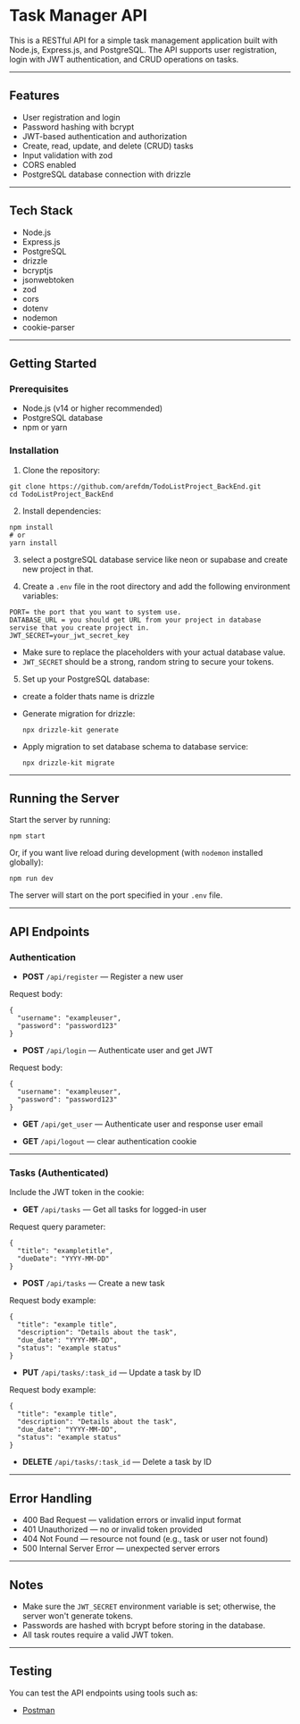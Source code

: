 # Task Manager API

This is a RESTful API for a simple task management application built with Node.js, Express.js, and PostgreSQL. The API supports user registration, login with JWT authentication, and CRUD operations on tasks.

---

## Features

- User registration and login
- Password hashing with bcrypt
- JWT-based authentication and authorization
- Create, read, update, and delete (CRUD) tasks
- Input validation with zod
- CORS enabled
- PostgreSQL database connection with drizzle

---

## Tech Stack

- Node.js
- Express.js
- PostgreSQL
- drizzle
- bcryptjs
- jsonwebtoken
- zod
- cors
- dotenv
- nodemon
- cookie-parser

---

## Getting Started

### Prerequisites

- Node.js (v14 or higher recommended)
- PostgreSQL database
- npm or yarn

### Installation

1. Clone the repository:

```
git clone https://github.com/arefdm/TodoListProject_BackEnd.git
cd TodoListProject_BackEnd

```

2. Install dependencies:

```
npm install
# or
yarn install
```

3. select a postgreSQL database service like neon or supabase and create new project in that.


4. Create a `.env` file in the root directory and add the following environment variables:

```
PORT= the port that you want to system use.
DATABASE_URL = you should get URL from your project in database servise that you create project in.
JWT_SECRET=your_jwt_secret_key
```

- Make sure to replace the placeholders with your actual database value.
- `JWT_SECRET` should be a strong, random string to secure your tokens.

5. Set up your PostgreSQL database:

- create a folder thats name is drizzle

- Generate migration for drizzle:

  ```
  npx drizzle-kit generate

  ```
- Apply migration to set database schema to database service:

  ```
  npx drizzle-kit migrate

  ```
---

## Running the Server

Start the server by running:

```
npm start
```

Or, if you want live reload during development (with `nodemon` installed globally):

```
npm run dev
```

The server will start on the port specified in your `.env` file.

---

## API Endpoints

### Authentication

- **POST** `/api/register` — Register a new user

Request body:

```
{
  "username": "exampleuser",
  "password": "password123"
}
```

- **POST** `/api/login` — Authenticate user and get JWT

Request body:

```
{
  "username": "exampleuser",
  "password": "password123"
}
```
- **GET** `/api/get_user` — Authenticate user and response user email

- **GET** `/api/logout` — clear authentication cookie 


---

### Tasks (Authenticated)

Include the JWT token in the cookie:


- **GET** `/api/tasks` — Get all tasks for logged-in user

Request query parameter:

```
{
  "title": "exampletitle",
  "dueDate": "YYYY-MM-DD"
}
```

- **POST** `/api/tasks` — Create a new task

Request body example:

```
{
  "title": "example title",
  "description": "Details about the task",
  "due_date": "YYYY-MM-DD",
  "status": "example status"
}
```

- **PUT** `/api/tasks/:task_id` — Update a task by ID

Request body example:

```
{
  "title": "example title",
  "description": "Details about the task",
  "due_date": "YYYY-MM-DD",
  "status": "example status"
}
```

- **DELETE** `/api/tasks/:task_id` — Delete a task by ID

---

## Error Handling

- 400 Bad Request — validation errors or invalid input format
- 401 Unauthorized — no or invalid token provided
- 404 Not Found — resource not found (e.g., task or user not found)
- 500 Internal Server Error — unexpected server errors

---

## Notes

- Make sure the `JWT_SECRET` environment variable is set; otherwise, the server won't generate tokens.
- Passwords are hashed with bcrypt before storing in the database.
- All task routes require a valid JWT token.

---

## Testing

You can test the API endpoints using tools such as:

- [Postman](https://www.postman.com/)


